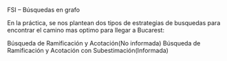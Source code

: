 FSI – Búsquedas en grafo

En la práctica, se nos plantean dos tipos de estrategias de busquedas para encontrar el camino mas optimo para llegar a Bucarest:

Búsqueda de Ramificación y Acotación(No informada)
Búsqueda de Ramificación y Acotación con Subestimación(Informada)
